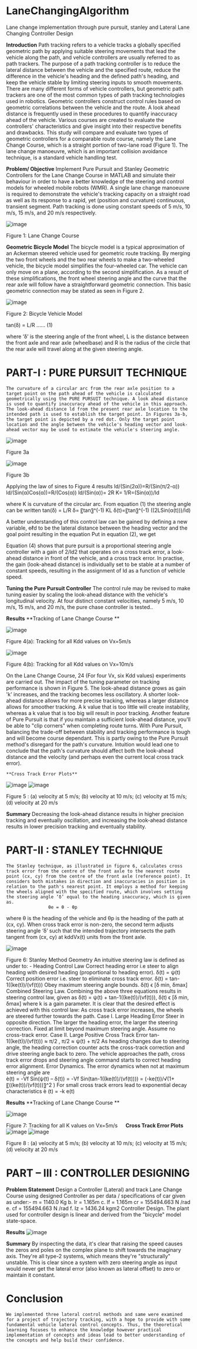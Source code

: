 # LaneChangingAlgorithm
Lane change implementation through pure pursuit, stanley and Lateral Lane Changing Controller Design


**Introduction**
	Path tracking refers to a vehicle tracks a globally specified geometric path by applying suitable steering movements that lead the vehicle along the path, and vehicle controllers are usually referred to as path trackers. The purpose of a path tracking controller is to reduce the lateral distance between the vehicle and the specified route, reduce the difference in the vehicle's heading and the defined path's heading, and keep the vehicle stable by limiting steering inputs to smooth movements. There are many different forms of vehicle controllers, but geometric path trackers are one of the most common types of path tracking technologies used in robotics. Geometric controllers construct control rules based on geometric correlations between the vehicle and the route. A look ahead distance is frequently used in these procedures to quantify inaccuracy ahead of the vehicle. Various courses are created to evaluate the controllers' characteristics and give insight into their respective benefits and drawbacks. This study will compare and evaluate two types of geometric controllers for a comparable route course, namely the Lane Change Course, which is a straight portion of two-lane road (Figure 1). The lane change manoeuvre, which is an important collision avoidance technique, is a standard vehicle handling test.

**Problem/ Objective**
	Implement Pure Pursuit and Stanley Geometric Controllers for the Lane Change Course in MATLAB and simulate their behaviour in order to have a better knowledge of the steering and control models for wheeled mobile robots (WMR). A single lane change manoeuvre is required to demonstrate the vehicle's tracking capacity on a straight road as well as its response to a rapid, yet (position and curvature) continuous, transient segment. Path tracking is done using  constant speeds of 5 m/s, 10 m/s, 15 m/s, and 20 m/s respectively.	
 
 ![image](https://user-images.githubusercontent.com/57298558/229783509-a612baf7-957e-4bbb-afac-8019e6df153a.png)

Figure 1: Lane Change Course
 
**Geometric Bicycle Model**
	The bicycle model is a typical approximation of an Ackerman steered vehicle used for geometric route tracking. By merging the two front wheels and the two rear wheels to make a two-wheeled vehicle, the bicycle model simplifies the four-wheeled car. The vehicle can only move on a plane, according to the second simplification. As a result of these simplifications, the front wheel steering angle and the curve that the rear axle will follow have a straightforward geometric connection. This basic geometric connection may be stated as seen in Figure 2.
 
 ![image](https://user-images.githubusercontent.com/57298558/229783648-83e54767-9468-4ea7-a15b-a9bce47b5fd6.png)

Figure 2: Bicycle Vehicle Model
 
tan(δ) = L/R		…… (1)

where ‘δ’ is the steering angle of the front wheel, L is the distance between the front axle and rear axle (wheelbase) and R is the radius of the circle that the rear axle will travel along at the given steering angle.

# **PART-I	:	PURE PURSUIT TECHNIQUE**

	The curvature of a circular arc from the rear axle position to a target point on the path ahead of the vehicle is calculated geometrically using the PURE PURSUIT technique. A look ahead distance is used to quantify inaccuracy ahead of the vehicle in this approach. The look-ahead distance ld from the present rear axle location to the intended path is used to establish the target point. In Figures 3a-b, the target point is depicted by a red dot. Only the target point location and the angle between the vehicle's heading vector and look-ahead vector may be used to estimate the vehicle's steering angle.
 
 
![image](https://user-images.githubusercontent.com/57298558/229783717-6d093af8-487b-45ef-9f3a-37381544afde.png)

Figure 3a

![image](https://user-images.githubusercontent.com/57298558/229783784-4e8d5522-aa8b-4fb3-83c6-88ad53332133.png)

Figure 3b

Applying the law of sines to Figure 4 results
ld/(Sin(2α))=R/(Sin(π/2-α))	ld/(Sin(α)Cos(α))=R/(Cos(α))
ld/(Sin(α))= 2R	K= 1/R=(Sin(α))/ld     

where K is curvature of the circular arc. From equation (1) the steering angle can be written 
tan(δ) = L/R	δ= 〖tan〗^(-1) KL 
δ(t)=〖tan〗^(-1) ((2LSin(α(t)))/ld)

A better understanding of this control law can be gained by defining a new variable, eℓd to be the lateral distance between the heading vector and the goal point resulting in the equation
Put in equation (2), we get
 


Equation (4) shows that pure pursuit is a proportional steering angle controller with a gain of 2/ld2 that operates on a cross track error, a look-ahead distance in front of the vehicle, and a cross track error. In practise, the gain (look-ahead distance) is individually set to be stable at a number of constant speeds, resulting in the assignment of ld as a function of vehicle speed.

**Tuning the Pure Pursuit Controller**
	The control rule may be revised to make tuning easier by scaling the look-ahead distance with the vehicle's longitudinal velocity. At four distinct constant velocities, namely 5 m/s, 10 m/s, 15 m/s, and 20 m/s, the pure chase controller is tested.. 
 

**Results**
	**Tracking of Lane Change Course **
	
![image](https://user-images.githubusercontent.com/57298558/229784022-09295b31-67f7-402b-a87c-f4c4b56f26da.png)

 Figure 4(a): Tracking for all Kdd values on Vx=5m/s
 
 ![image](https://user-images.githubusercontent.com/57298558/229784165-02303c5e-fb3c-4a9d-afad-594a0d61cd5b.png)

Figure 4(b): Tracking for all Kdd values on Vx=10m/s

On the Lane Change Course, 24 (For four Vx, six Kdd values) experiments are carried out. The impact of the tuning parameter on tracking performance is shown in Figure 5. The look-ahead distance grows as gain 'k' increases, and the tracking becomes less oscillatory. A shorter look-ahead distance allows for more precise tracking, whereas a larger distance allows for smoother tracking. A k value that is too little will create instability, whereas a k value that is too big will result in poor tracking. Another feature of Pure Pursuit is that if you maintain a sufficient look-ahead distance, you'll be able to "clip corners" when completing route turns. With Pure Pursuit, balancing the trade-off between stability and tracking performance is tough and will become course dependant. This is partly owing to the Pure Pursuit method's disregard for the path's curvature. Intuition would lead one to conclude that the path's curvature should affect both the look-ahead distance and the velocity (and perhaps even the current local cross track error).

	**Cross Track Error Plots**
       
![image](https://user-images.githubusercontent.com/57298558/229784374-a9873d8f-5d02-4122-9119-d23eb7f7f72d.png)
![image](https://user-images.githubusercontent.com/57298558/229784434-014d5c69-670a-4e4d-ad0d-b9fa472aeeec.png)

Figure 5 :
(a) velocity at 5 m/s;
(b) velocity at 10 m/s;
(c) velocity at 15 m/s;
(d) velocity at 20 m/s

**Summary**
	Decreasing the look-ahead distance results in higher precision tracking and eventually oscillation, and increasing the look-ahead distance results in lower precision tracking and eventually stability.
 
 
# PART-II	:	STANLEY TECHNIQUE

	The Stanley technique, as illustrated in figure 6, calculates cross track error from the centre of the front axle to the nearest route point (cx, cy) from the centre of the front axle (reference point). It considers both mistakes in direction and inaccuracies in position in relation to the path's nearest point. It employs a method for keeping the wheels aligned with the specified route, which involves setting the steering angle ‘δ’ equal to the heading inaccuracy, which is given as.
					θe = θ - θp
where θ is the heading of the vehicle and θp is the heading of the path at (cx, cy). When cross track error is non-zero, the second term adjusts steering angle ‘δ’ such that the intended trajectory intersects the path tangent from (cx, cy) at kddVx(t) units from the front axle.
 	
![image](https://user-images.githubusercontent.com/57298558/229784554-834b9c54-f868-4781-9260-3438b5c51625.png)

Figure 6: Stanley Method Geometry 
	An intuitive steering law is defined as under to: -
	Heading Control Law
	Correct heading error i.e steer to align heading with desired heading (proportional to heading error).		δ(t) = ψ(t)
	Correct position error i.e. steer to eliminate cross track error. δ(t) = tan-1((ke(t))/(vf(t)))
	Obey maximum steering angle bounds. 	δ(t) ϵ [δ min, δmax]
	Combined Steering Law. Combining the above three equations results in steering control law, given as 
δ(t) = ψ(t) + tan-1((ke(t))/(vf(t))),	δ(t) ϵ [δ min, δmax]
where k is a gain parameter. It is clear that the desired effect is achieved with this control law: As cross track error increases, the wheels are steered further towards the path.
	Case I.	Large Heading Error
	Steer in opposite direction.
	The larger the heading error, the larger the steering correction.
	Fixed at limit beyond maximum steering angle.
	Assume no cross-track error.
	Case II.	Large Positive Cross Track Error
tan-1((ke(t))/(vf(t))) ≈ π/2		,	π/2 ≈ ψ(t) +  π/2
	As heading changes due to steering angle, the heading correction counter acts the cross-track correction and drive steering angle back to zero.
	The vehicle approaches the path, cross track error drops and steering angle command starts to correct heading error alignment.
	Error Dynamics. The error dynamics when not at maximum steering angle are 	
ѐ(t) = -Vf Sin(ψ(t) – δ(t)) = -Vf Sin(tan-1((ke(t))/(vf(t)))) = (-ke(t))/√(1+〖((ke(t))/(vf(t)))〗^2 )
	For small cross track errors lead to exponential decay characteristics 
ѐ (t) = -k e(t)

**Results**
	**Tracking of Lane Change Course **
 
 ![image](https://user-images.githubusercontent.com/57298558/229784765-b9992c61-0172-45e9-a8a3-2dab4018202d.png)

Figure 7: Tracking for all K values on Vx=5m/s
 
	**Cross Track Error Plots**
![image](https://user-images.githubusercontent.com/57298558/229784886-d1259331-359a-4c19-bf7e-9da8382aa754.png)
![image](https://user-images.githubusercontent.com/57298558/229784960-8d6d8df5-eaa7-4b4f-8112-f595fe0db94a.png)

Figure 8 :
(a) velocity at 5 m/s;	(b) velocity at 10 m/s;
(c) velocity at 15 m/s;	(d) velocity at 20 m/s


# PART – III	:	CONTROLLER DESIGNING

**Problem Statement**
	Design a Controller (Lateral) and track Lane Change Course using designed Controller as per data / specifications of car given as under:-
	m = 1140.0 Kg		b. lr = 1.165m			c. lf = 1.165m
	cr = 155494.663 N /rad	e. cf = 155494.663 N /rad	f. Iz = 1436.24 kgm2
	Controller Design.	The plant used for controller design is linear and derived from the "bicycle" model state-space.

**Results**
 ![image](https://user-images.githubusercontent.com/57298558/229785036-ed5bcf1e-83a0-4354-ac5f-c5051ae3690e.png)


**Summary**
	By inspecting the data, it's clear that raising the speed causes the zeros and poles on the complex plane to shift towards the imaginary axis. They're all type-2 systems, which means they're "structurally" unstable. This is clear since a system with zero steering angle as input would never get the lateral error (also known as lateral offset) to zero or maintain it constant.
 
 
# **Conclusion**
	We implemented three lateral control methods and same were examined for a project of trajectory tracking, with a hope to provide with some fundamental vehicle lateral control concepts. Thus, the theoretical learning focuses to enhance the knowledge however practical implementation of concepts and ideas lead to better understanding of the concepts and help build their confidence.

